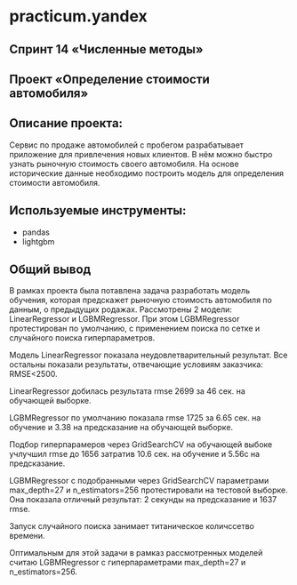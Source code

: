 # practicum.yandex
## Спринт 14 «Численные методы»
## Проект «Определение стоимости автомобиля»
## Описание проекта:    

Сервис по продаже автомобилей с пробегом  разрабатывает приложение для привлечения новых клиентов. В нём можно быстро узнать рыночную стоимость своего автомобиля. На основе исторические данные необходимо построить модель для определения стоимости автомобиля.
## Используемые инструменты:

* pandas
* lightgbm

## Общий вывод
В рамках проекта была потавлена задача разработать модель обучения, которая предскажет рыночную стоимость автомобиля по данным, о предыдущих родажах. Рассмотрены 2 модели: LinearRegressor и LGBMRegressor. При этом LGBMRegressor протестирован по умолчанию, с применением поиска по сетке и случайного поиска гиперпараметров.

Модель LinearRegressor показала неудовлетварительный результат. Все остальны показали результаты, отвечающие условиям заказчика: RMSE<2500.

LinearRegressor добилась результата rmse 2699 за 46 сек. на обучающей выборке.

LGBMRegressor по умолчанию показала rmse 1725 за 6.65 сек. на обучение и 3.38 на предсказание на обучающей выборке.

Подбор гиперпарамеров через GridSearchCV на обучающей выбоке учлучшил rmse до 1656 затратив 10.6 сек. на обучение и 5.56с на предсказание.

LGBMRegressor с подобранными через GridSearchCV параметрами max_depth=27 и n_estimators=256 протестировали на тестовой выборке. Она показала отличный результат: 2 секунды на предсказание и 1637 rmse.

Запуск случайного поиска занимает титаническое количссетво времени.

Оптимальным для этой задачи в рамказ рассмотренных моделей считаю LGBMRegressor с гиперпараметрами max_depth=27 и n_estimators=256.
